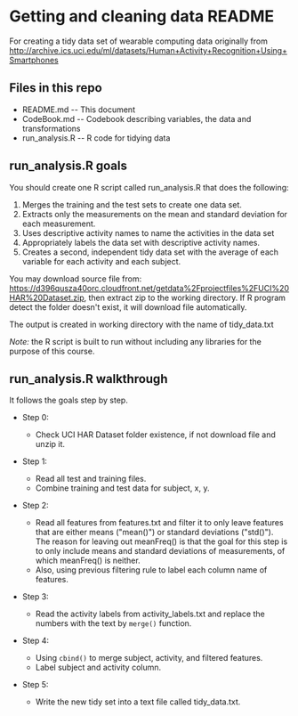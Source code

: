 # Getting and cleaning data README
For creating a tidy data set of wearable computing data originally from http://archive.ics.uci.edu/ml/datasets/Human+Activity+Recognition+Using+Smartphones

## Files in this repo
* README.md -- This document
* CodeBook.md -- Codebook describing variables, the data and transformations
* run_analysis.R -- R code for tidying data

## run_analysis.R goals
You should create one R script called run_analysis.R that does the following:
1. Merges the training and the test sets to create one data set.
2. Extracts only the measurements on the mean and standard deviation for each measurement. 
3. Uses descriptive activity names to name the activities in the data set
4. Appropriately labels the data set with descriptive activity names. 
5. Creates a second, independent tidy data set with the average of each variable for each activity and each subject. 

You may download source file from: https://d396qusza40orc.cloudfront.net/getdata%2Fprojectfiles%2FUCI%20HAR%20Dataset.zip, then extract zip to the working directory.
If R program detect the folder doesn't exist, it will download file automatically.

The output is created in working directory with the name of tidy_data.txt

*Note:* the R script is built to run without including any libraries for the purpose of this course.

## run_analysis.R walkthrough
It follows the goals step by step.

* Step 0:
  * Check UCI HAR Dataset folder existence, if not download file and unzip it.

* Step 1:
  * Read all test and training files.
  * Combine training and test data for subject, x, y.

* Step 2:
  * Read all features from features.txt and filter it to only leave features that are either means ("mean()") or standard deviations ("std()"). The reason for leaving out meanFreq() is that the goal for this step is to only include means and standard deviations of measurements, of which meanFreq() is neither.
  * Also, using previous filtering rule to label each column name of features.
  
* Step 3:
  * Read the activity labels from activity_labels.txt and replace the numbers with the text by `merge()` function.

* Step 4:
  * Using `cbind()` to merge subject, activity, and filtered features.
  * Label subject and activity column.
  
* Step 5:
  * Write the new tidy set into a text file called tidy_data.txt.
